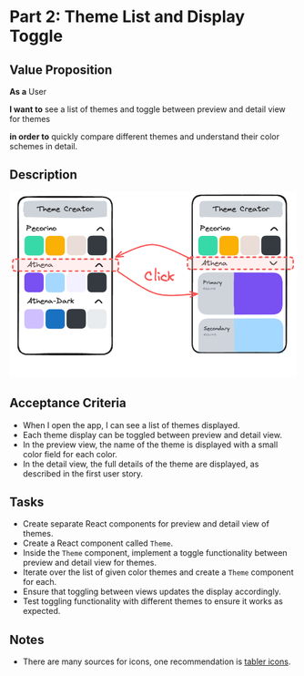 # Part 2: Theme List and Display Toggle

## Value Proposition

**As a** User

**I want to** see a list of themes and toggle between preview and detail view for themes

**in order to** quickly compare different themes and understand their color schemes in detail.

## Description

![wireframe](../assets/wireframe-2.png)

## Acceptance Criteria

- When I open the app, I can see a list of themes displayed.
- Each theme display can be toggled between preview and detail view.
- In the preview view, the name of the theme is displayed with a small color field for each color.
- In the detail view, the full details of the theme are displayed, as described in the first user story.

## Tasks

- Create separate React components for preview and detail view of themes.
- Create a React component called `Theme`.
- Inside the `Theme` component, implement a toggle functionality between preview and detail view for themes.
- Iterate over the list of given color themes and create a `Theme` component for each.
- Ensure that toggling between views updates the display accordingly.
- Test toggling functionality with different themes to ensure it works as expected.

## Notes

- There are many sources for icons, one recommendation is [tabler icons](https://tabler.io/docs/icons/react).

